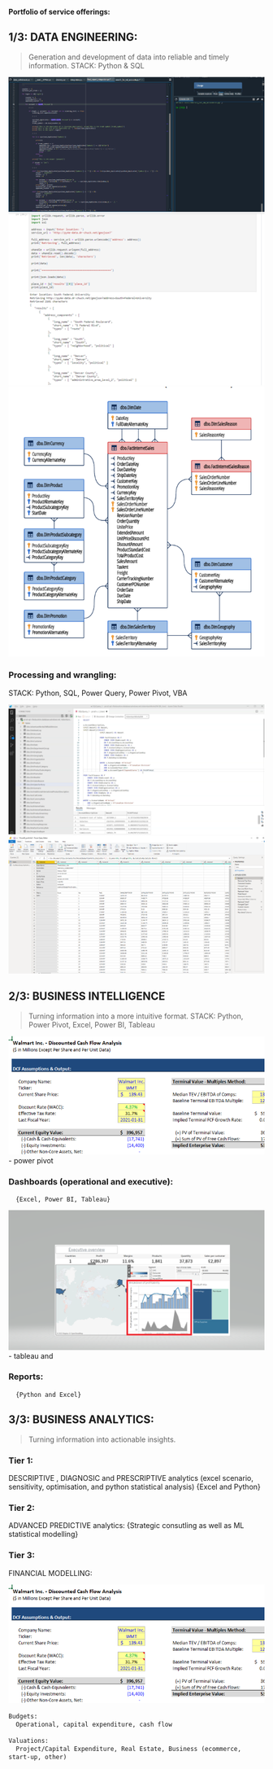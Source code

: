 
**Portfolio of service offerings:**

## 1/3: DATA ENGINEERING:
> Generation and development of data into reliable and timely information.
    STACK: Python & SQL

![](/images/Spyder.png)
![](/images/Python_i.PNG) 
![](/images/ERD_i.PNG)
    
### Processing and wrangling:
STACK: Python, SQL, Power Query, Power Pivot, VBA
    
![](/images/SQL_i.PNG)
![](/images/PowerQuery_i.PNG) 
        
## 2/3: BUSINESS INTELLIGENCE
> Turning information into a more intuitive format.
STACK: Python, Power Pivot, Excel, Power BI, Tableau

![](/images/Capture.PNG) - power pivot 

### Dashboards (operational and executive):
      {Excel, Power BI, Tableau}
      
![](/images/screenshot.png) - tableau and 
  
### Reports:
      {Python and Excel}
      
## 3/3:  BUSINESS ANALYTICS: 
> Turning information into actionable insights.

### Tier 1:
  DESCRIPTIVE , DIAGNOSIC and PRESCRIPTIVE analytics (excel scenario, sensitivity, optimisation, and python statistical analysis)
   {Excel and Python}
### Tier 2:
  ADVANCED PREDICTIVE analytics: 
    {Strategic consutling as well as ML statistical modelling} 
### Tier 3: 
   FINANCIAL MODELLING:  
  
  ![](/images/Capture.PNG)
  
    Budgets:  
      Operational, capital expenditure, cash flow 
    
    Valuations: 
      Project/Capital Expenditure, Real Estate, Business (ecommerce, start-up, other) 
      

